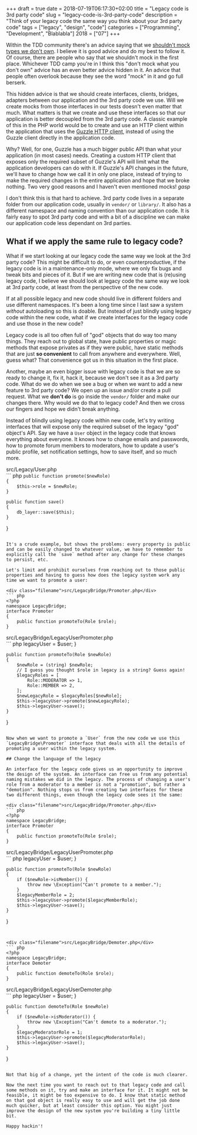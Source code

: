 +++
draft = true
date = 2018-07-19T06:17:30+02:00
title = "Legacy code is 3rd party code"
slug = "legacy-code-is-3rd-party-code"
description = "Think of your legacy code the same way you think about your 3rd party code"
tags = ["legacy", "design", "code"]
categories = ["Programming", "Development", "Blablabla"]
2018 = ["07"]
+++

Within the TDD community there's an advice saying that we [shouldn't mock types we don't own](https://github.com/mockito/mockito/wiki/How-to-write-good-tests#dont-mock-type-you-dont-own). I believe it is good advice and do my best to follow it. Of course, there are people who say that we shouldn't mock in the first place. Whichever TDD camp you're in I think this "don't mock what you don't own" advice has an even better advice hidden in it. An advice that people often overlook because they see the word "mock" in it and go full berserk.

This hidden advice is that we should create interfaces, clients, bridges, adapters between our application and the 3rd party code we use. Will we create mocks from those interfaces in our tests doesn't even matter that much. What matters is that we create and use these interfaces so that our application is better decoupled from the 3rd party code. A classic example of this in the PHP world would be to create and use an HTTP client within the application that uses the [Guzzle HTTP client](https://github.com/guzzle/guzzle), instead of using the Guzzle client directly in the application code.

Why? Well, for one, Guzzle has a much bigger public API than what your application (in most cases) needs. Creating a custom HTTP client that exposes only the required subset of Guzzle's API will limit what the application developers can do with it. If Guzzle's API changes in the future, we'll have to change how we call it in only one place, instead of trying to make the required changes in the entire application and hope that we broke nothing. Two very good reasons and I haven't even mentioned mocks! *gasp*

I don't think this is that hard to achieve. 3rd party code lives in a separate folder from our application code, usually in `vendor/` or `library/`. It also has a different namespace and naming convention than our application code. It is fairly easy to spot 3rd party code and with a bit of a discipline we can make our application code less dependant on 3rd parties.

## What if we apply the same rule to legacy code?

What if we start looking at our legacy code the same way we look at the 3rd party code? This might be difficult to do, or even counterproductive, if the legacy code is in a maintenance-only mode, where we only fix bugs and tweak bits and pieces of it. But if we are writing new code that is (re)using legacy code, I believe we should look at legacy code the same way we look at 3rd party code, at least from the perspective of the new code.

If at all possible legacy and new code should live in different folders and use different namespaces. It's been a long time since I last saw a system *without* autoloading so this is doable. But instead of just blindly using legacy code within the new code, what if we create interfaces for the legacy code and use those in the new code?

Legacy code is all too often full of "god" objects that do way too many things. They reach out to global state, have public properties or magic methods that expose privates as if they were public, have static methods that are just **so convenient** to call from anywhere and everywhere. Well, guess what? That convenience got us in this situation in the first place.

Another, maybe an even bigger issue with legacy code is that we are so ready to change it, fix it, hack it, because we don't see it as a 3rd party code. What do we do when we see a bug or when we want to add a new feature to 3rd party code? We open up an issue and/or create a pull request. What we **don't do** is go inside the `vendor/` folder and make our changes there. Why would we do that to legacy code? And then we cross our fingers and hope we didn't break anything.

Instead of blindly using legacy code within new code, let's try writing interfaces that will expose only the required subset of the legacy "god" object's API. Say we have a `User` object in the legacy code that knows everything about everyone. It knows how to change emails and passwords, how to promote forum members to moderators, how to update a user's public profile, set notification settings, how to save itself, and so much more.

<div class="filename">src/Legacy/User.php</div>
``` php
<?php
namespace Legacy;
class User
{
    public $email;
    public $password;
    public $role;
    public $name;

    public function promote($newRole)
    {
        $this->role = $newRole;
    }

    public function save()
    {
        db_layer::save($this);
    }
}

```

It's a crude example, but shows the problems: every property is public and can be easily changed to whatever value, we have to remember to explicitly call the `save` method after any change for these changes to persist, etc.

Let's limit and prohibit ourselves from reaching out to those public properties and having to guess how does the legacy system work any time we want to promote a user:

<div class="filename">src/LegacyBridge/Promoter.php</div>
``` php
<?php
namespace LegacyBridge;
interface Promoter
{
    public function promoteTo(Role $role);
}
```

<div class="filename">src/LegacyBridge/LegacyUserPromoter.php</div>
``` php
<?php
namespace LegacyBridge;
class LegacyUserPromoter implements Promoter
{
    private $legacyUser;
    public function __construct(Legacy\User $user)
    {
        $this->legacyUser = $user;
    }

    public function promoteTo(Role $newRole)
    {
        $newRole = (string) $newRole;
        // I guess you thought $role in legacy is a string? Guess again!
        $legacyRoles = [
            Role::MODERATOR => 1,
            Role::MEMBER => 2,
        ];
        $newLegacyRole = $legacyRoles[$newRole];
        $this->legacyUser->promote($newLegacyRole);
        $this->legacyUser->save();
    }
}
```

Now when we want to promote a `User` from the new code we use this `LegacyBridge\Promoter` interface that deals with all the details of promoting a user within the legacy system.

## Change the language of the legacy

An interface for the legacy code gives us an opportunity to improve the design of the system. An interface can free us from any potential naming mistakes we did in the legacy. The process of changing a user's role from a moderator to a member is not a "promotion", but rather a "demotion". Nothing stops us from creating two interfaces for these two different things, even though the legacy code sees it the same:

<div class="filename">src/LegacyBridge/Promoter.php</div>
``` php
<?php
namespace LegacyBridge;
interface Promoter
{
    public function promoteTo(Role $role);
}
```

<div class="filename">src/LegacyBridge/LegacyUserPromoter.php</div>
``` php
<?php
namespace LegacyBridge;
class LegacyUserPromoter implements Promoter
{
    private $legacyUser;
    public function __construct(Legacy\User $user)
    {
        $this->legacyUser = $user;
    }

    public function promoteTo(Role $newRole)
    {
        if ($newRole->isMember()) {
            throw new \Exception("Can't promote to a member.");
        }
        $legacyMemberRole = 2;
        $this->legacyUser->promote($legacyMemberRole);
        $this->legacyUser->save();
    }
}
```


<div class="filename">src/LegacyBridge/Demoter.php</div>
``` php
<?php
namespace LegacyBridge;
interface Demoter
{
    public function demoteTo(Role $role);
}
```

<div class="filename">src/LegacyBridge/LegacyUserDemoter.php</div>
``` php
<?php
namespace LegacyBridge;
class LegacyUserDemoter implements Demoter
{
    private $legacyUser;
    public function __construct(Legacy\User $user)
    {
        $this->legacyUser = $user;
    }

    public function demoteTo(Role $newRole)
    {
        if ($newRole->isModerator()) {
            throw new \Exception("Can't demote to a moderator.");
        }
        $legacyModeratorRole = 1;
        $this->legacyUser->promote($legacyModeratorRole);
        $this->legacyUser->save();
    }
}
```

Not that big of a change, yet the intent of the code is much clearer.

Now the next time you want to reach out to that legacy code and call some methods on it, try and make an interface for it. It might not be feasible, it might be too expensive to do. I know that static method on that god object is really easy to use and will get the job done much quicker, but at least consider this option. You might just improve the design of the new system you're building a tiny little bit.

Happy hackin'!
